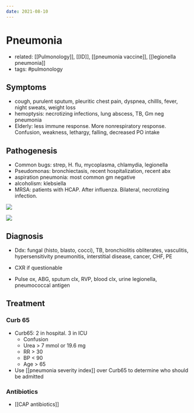 ```yaml
---
date: 2021-08-10
---
```


# Pneumonia

- related: [[Pulmonology]], [[ID]], [[pneumonia vaccine]], [[legionella pneumonia]]
- tags: #pulmonology

## Symptoms

- cough, purulent sputum, pleuritic chest pain, dyspnea, chillls, fever, night sweats, weight loss
- hemoptysis: necrotizing infections, lung abscess, TB, Gm neg pneumonia
- Elderly: less immune response. More nonrespiratory response. Confusion, weakness, lethargy, falling, decreased PO intake

## Pathogenesis

- Common bugs: strep, H. flu, mycoplasma, chlamydia, legionella
- Pseudomonas: bronchiectasis, recent hospitalization, recent abx
- aspiration pneumonia: most common gm negative
- alcoholism: klebsiella
- MRSA: patients with HCAP. After influenza. Bilateral, necrotizing infection.

![](https://photos.thisispiggy.com/file/wikiFiles/image-20191029160657786.png)

![](https://photos.thisispiggy.com/file/wikiFiles/image-20191029160719636.png)

## Diagnosis

- Ddx: fungal (histo, blasto, cocci), TB, bronchiolitis obliterates, vasculitis, hypersensitivity pneumonitis, interstitial disease, cancer, CHF, PE

- CXR if questionable

- Pulse ox, ABG, sputum clx, RVP, blood clx, urine legionella, pneumococcal antigen

## Treatment

### Curb 65

- Curb65: 2 in hospital. 3 in ICU
	- Confusion
	- Urea > 7 mmol or 19.6 mg
	- RR > 30
	- BP < 90
	- Age > 65
- Use [[pneumonia severity index]] over Curb65 to determine who should be admitted

### Antibiotics

- [[CAP antibiotics]]
